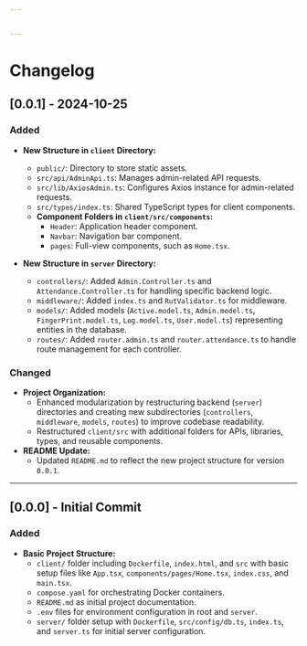 ```yaml
---


---
```


<h1 id="changelog">Changelog</h1>
<h2 id="section">[0.0.1] - 2024-10-25</h2>
<h3 id="added">Added</h3>
<ul>
<li>
<p><strong>New Structure in <code>client</code> Directory:</strong></p>
<ul>
<li><code>public/</code>: Directory to store static assets.</li>
<li><code>src/api/AdminApi.ts</code>: Manages admin-related API requests.</li>
<li><code>src/lib/AxiosAdmin.ts</code>: Configures Axios instance for admin-related requests.</li>
<li><code>src/types/index.ts</code>: Shared TypeScript types for client components.</li>
<li><strong>Component Folders in <code>client/src/components</code>:</strong>
<ul>
<li><code>Header</code>: Application header component.</li>
<li><code>Navbar</code>: Navigation bar component.</li>
<li><code>pages</code>: Full-view components, such as <code>Home.tsx</code>.</li>
</ul>
</li>
</ul>
</li>
<li>
<p><strong>New Structure in <code>server</code> Directory:</strong></p>
<ul>
<li><code>controllers/</code>: Added <code>Admin.Controller.ts</code> and <code>Attendance.Controller.ts</code> for handling specific backend logic.</li>
<li><code>middleware/</code>: Added <code>index.ts</code> and <code>RutValidator.ts</code> for middleware.</li>
<li><code>models/</code>: Added models (<code>Active.model.ts</code>, <code>Admin.model.ts</code>, <code>FingerPrint.model.ts</code>, <code>Log.model.ts</code>, <code>User.model.ts</code>) representing entities in the database.</li>
<li><code>routes/</code>: Added <code>router.admin.ts</code> and <code>router.attendance.ts</code> to handle route management for each controller.</li>
</ul>
</li>
</ul>
<h3 id="changed">Changed</h3>
<ul>
<li><strong>Project Organization:</strong>
<ul>
<li>Enhanced modularization by restructuring backend (<code>server</code>) directories and creating new subdirectories (<code>controllers</code>, <code>middleware</code>, <code>models</code>, <code>routes</code>) to improve codebase readability.</li>
<li>Restructured <code>client/src</code> with additional folders for APIs, libraries, types, and reusable components.</li>
</ul>
</li>
<li><strong>README Update:</strong>
<ul>
<li>Updated <code>README.md</code> to reflect the new project structure for version <code>0.0.1</code>.</li>
</ul>
</li>
</ul>
<hr>
<h2 id="initial-commit">[0.0.0] - Initial Commit</h2>
<h3 id="added-1">Added</h3>
<ul>
<li><strong>Basic Project Structure:</strong>
<ul>
<li><code>client/</code> folder including <code>Dockerfile</code>, <code>index.html</code>, and <code>src</code> with basic setup files like <code>App.tsx</code>, <code>components/pages/Home.tsx</code>, <code>index.css</code>, and <code>main.tsx</code>.</li>
<li><code>compose.yaml</code> for orchestrating Docker containers.</li>
<li><code>README.md</code> as initial project documentation.</li>
<li><code>.env</code> files for environment configuration in root and <code>server</code>.</li>
<li><code>server/</code> folder setup with <code>Dockerfile</code>, <code>src/config/db.ts</code>, <code>index.ts</code>, and <code>server.ts</code> for initial server configuration.</li>
</ul>
</li>
</ul>
<pre class=" language-mermaid"><svg id="mermaid-svg-N37PHEOSqmBjzVbw" width="100%" xmlns="http://www.w3.org/2000/svg"><style>#mermaid-svg-N37PHEOSqmBjzVbw{font-family:"trebuchet ms",verdana,arial,sans-serif;font-size:16px;fill:#000000;}#mermaid-svg-N37PHEOSqmBjzVbw .error-icon{fill:#552222;}#mermaid-svg-N37PHEOSqmBjzVbw .error-text{fill:#552222;stroke:#552222;}#mermaid-svg-N37PHEOSqmBjzVbw .edge-thickness-normal{stroke-width:2px;}#mermaid-svg-N37PHEOSqmBjzVbw .edge-thickness-thick{stroke-width:3.5px;}#mermaid-svg-N37PHEOSqmBjzVbw .edge-pattern-solid{stroke-dasharray:0;}#mermaid-svg-N37PHEOSqmBjzVbw .edge-pattern-dashed{stroke-dasharray:3;}#mermaid-svg-N37PHEOSqmBjzVbw .edge-pattern-dotted{stroke-dasharray:2;}#mermaid-svg-N37PHEOSqmBjzVbw .marker{fill:#666;stroke:#666;}#mermaid-svg-N37PHEOSqmBjzVbw .marker.cross{stroke:#666;}#mermaid-svg-N37PHEOSqmBjzVbw svg{font-family:"trebuchet ms",verdana,arial,sans-serif;font-size:16px;}#mermaid-svg-N37PHEOSqmBjzVbw .commit-id,#mermaid-svg-N37PHEOSqmBjzVbw .commit-msg,#mermaid-svg-N37PHEOSqmBjzVbw .branch-label{fill:lightgrey;color:lightgrey;font-family:'trebuchet ms',verdana,arial,sans-serif;font-family:var(--mermaid-font-family);}#mermaid-svg-N37PHEOSqmBjzVbw:root{--mermaid-font-family:"trebuchet ms",verdana,arial,sans-serif;}#mermaid-svg-N37PHEOSqmBjzVbw git{fill:apa;}</style><g></g></svg></pre>

